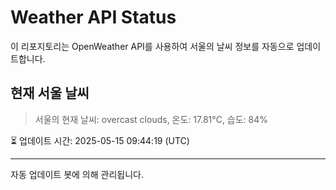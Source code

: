 
# Weather API Status

이 리포지토리는 OpenWeather API를 사용하여 서울의 날씨 정보를 자동으로 업데이트합니다.

## 현재 서울 날씨
> 서울의 현재 날씨: overcast clouds, 온도: 17.81°C, 습도: 84%

⏳ 업데이트 시간: 2025-05-15 09:44:19 (UTC)

---
자동 업데이트 봇에 의해 관리됩니다.
